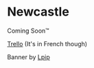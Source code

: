 # Newcastle
Coming Soon™

<a href="https://trello.com/b/hLY45i1n">Trello</a> (It's in French though)

Banner by <a href="https://www.pixiv.net/en/artworks/70959406">Lpip</a>
